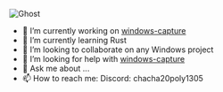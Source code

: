 ![Ghost](https://github.com/NiiightmareXD/NiiightmareXD/assets/90005793/df419d27-c125-40a7-b4d8-d1538174e4a1)

- 🔭 I’m currently working on [windows-capture](https://github.com/NiiightmareXD/windows-capture)
- 🌱 I’m currently learning Rust
- 👯 I’m looking to collaborate on any Windows project
- 🤔 I’m looking for help with [windows-capture](https://github.com/NiiightmareXD/windows-capture)
- 💬 Ask me about ...
- 📫 How to reach me: Discord: chacha20poly1305

